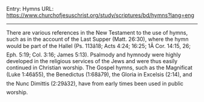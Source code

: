 Entry: Hymns
URL: https://www.churchofjesuschrist.org/study/scriptures/bd/hymns?lang=eng

---

There are various references in the New Testament to the use of hymns, such as in the account of the Last Supper (Matt. 26:30), where the hymn would be part of the Hallel (Ps. 113â18; Acts 4:24; 16:25; 1Â Cor. 14:15, 26; Eph. 5:19; Col. 3:16; James 5:13). Psalmody and hymnody were highly developed in the religious services of the Jews and were thus easily continued in Christian worship. The Gospel hymns, such as the Magnificat (Luke 1:46â55), the Benedictus (1:68â79), the Gloria in Excelsis (2:14), and the Nunc Dimittis (2:29â32), have from early times been used in public worship.
